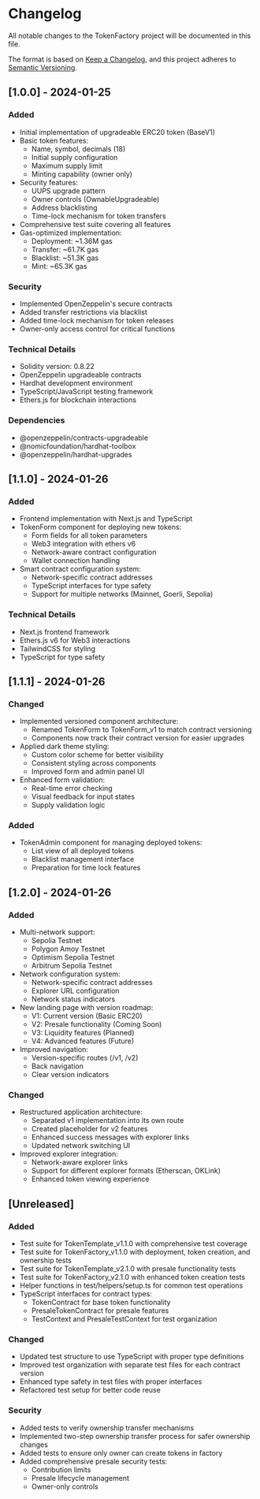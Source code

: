 # Changelog
All notable changes to the TokenFactory project will be documented in this file.

The format is based on [Keep a Changelog](https://keepachangelog.com/en/1.0.0/),
and this project adheres to [Semantic Versioning](https://semver.org/spec/v2.0.0.html).

## [1.0.0] - 2024-01-25

### Added
- Initial implementation of upgradeable ERC20 token (BaseV1)
- Basic token features:
  - Name, symbol, decimals (18)
  - Initial supply configuration
  - Maximum supply limit
  - Minting capability (owner only)
- Security features:
  - UUPS upgrade pattern
  - Owner controls (OwnableUpgradeable)
  - Address blacklisting
  - Time-lock mechanism for token transfers
- Comprehensive test suite covering all features
- Gas-optimized implementation:
  - Deployment: ~1.36M gas
  - Transfer: ~61.7K gas
  - Blacklist: ~51.3K gas
  - Mint: ~65.3K gas

### Security
- Implemented OpenZeppelin's secure contracts
- Added transfer restrictions via blacklist
- Added time-lock mechanism for token releases
- Owner-only access control for critical functions

### Technical Details
- Solidity version: 0.8.22
- OpenZeppelin upgradeable contracts
- Hardhat development environment
- TypeScript/JavaScript testing framework
- Ethers.js for blockchain interactions

### Dependencies
- @openzeppelin/contracts-upgradeable
- @nomicfoundation/hardhat-toolbox
- @openzeppelin/hardhat-upgrades

## [1.1.0] - 2024-01-26

### Added
- Frontend implementation with Next.js and TypeScript
- TokenForm component for deploying new tokens:
  - Form fields for all token parameters
  - Web3 integration with ethers v6
  - Network-aware contract configuration
  - Wallet connection handling
- Smart contract configuration system:
  - Network-specific contract addresses
  - TypeScript interfaces for type safety
  - Support for multiple networks (Mainnet, Goerli, Sepolia)

### Technical Details
- Next.js frontend framework
- Ethers.js v6 for Web3 interactions
- TailwindCSS for styling
- TypeScript for type safety

## [1.1.1] - 2024-01-26

### Changed
- Implemented versioned component architecture:
  - Renamed TokenForm to TokenForm_v1 to match contract versioning
  - Components now track their contract version for easier upgrades
- Applied dark theme styling:
  - Custom color scheme for better visibility
  - Consistent styling across components
  - Improved form and admin panel UI
- Enhanced form validation:
  - Real-time error checking
  - Visual feedback for input states
  - Supply validation logic

### Added
- TokenAdmin component for managing deployed tokens:
  - List view of all deployed tokens
  - Blacklist management interface
  - Preparation for time lock features

## [1.2.0] - 2024-01-26

### Added
- Multi-network support:
  - Sepolia Testnet
  - Polygon Amoy Testnet
  - Optimism Sepolia Testnet
  - Arbitrum Sepolia Testnet
- Network configuration system:
  - Network-specific contract addresses
  - Explorer URL configuration
  - Network status indicators
- New landing page with version roadmap:
  - V1: Current version (Basic ERC20)
  - V2: Presale functionality (Coming Soon)
  - V3: Liquidity features (Planned)
  - V4: Advanced features (Future)
- Improved navigation:
  - Version-specific routes (/v1, /v2)
  - Back navigation
  - Clear version indicators

### Changed
- Restructured application architecture:
  - Separated v1 implementation into its own route
  - Created placeholder for v2 features
  - Enhanced success messages with explorer links
  - Updated network switching UI
- Improved explorer integration:
  - Network-aware explorer links
  - Support for different explorer formats (Etherscan, OKLink)
  - Enhanced token viewing experience

## [Unreleased]

### Added
- Test suite for TokenTemplate_v1.1.0 with comprehensive test coverage
- Test suite for TokenFactory_v1.1.0 with deployment, token creation, and ownership tests
- Test suite for TokenTemplate_v2.1.0 with presale functionality tests
- Test suite for TokenFactory_v2.1.0 with enhanced token creation tests
- Helper functions in test/helpers/setup.ts for common test operations
- TypeScript interfaces for contract types:
  - TokenContract for base token functionality
  - PresaleTokenContract for presale features
  - TestContext and PresaleTestContext for test organization

### Changed
- Updated test structure to use TypeScript with proper type definitions
- Improved test organization with separate test files for each contract version
- Enhanced type safety in test files with proper interfaces
- Refactored test setup for better code reuse

### Security
- Added tests to verify ownership transfer mechanisms
- Implemented two-step ownership transfer process for safer ownership changes
- Added tests to ensure only owner can create tokens in factory
- Added comprehensive presale security tests:
  - Contribution limits
  - Presale lifecycle management
  - Owner-only controls 